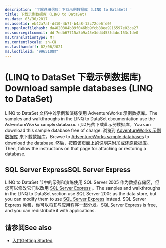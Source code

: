 ```yaml
---
description: '了解详细信息：下载示例数据库 (LINQ to DataSet) '
title: 下载示例数据库 (LINQ to DataSet)
ms.date: 03/30/2017
ms.assetid: eb42a7af-d410-4b7f-b4a8-13c72ce6fd09
ms.openlocfilehash: da4020304b89f046bb9fcb88ea9916597e02ca27
ms.sourcegitcommit: ddf7edb67715a5b9a45e3dd44536dabc153c1de0
ms.translationtype: MT
ms.contentlocale: zh-CN
ms.lasthandoff: 02/06/2021
ms.locfileid: "99651088"
---
```

# <a name="download-sample-databases-linq-to-dataset"></a><span data-ttu-id="55aa5-103"> (LINQ to DataSet 下载示例数据库) </span><span class="sxs-lookup"><span data-stu-id="55aa5-103">Download sample databases (LINQ to DataSet)</span></span>

<span data-ttu-id="55aa5-104">LINQ to DataSet 文档中的示例和演练使用 AdventureWorks 示例数据库。</span><span class="sxs-lookup"><span data-stu-id="55aa5-104">The samples and walkthroughs in the LINQ to DataSet documentation use the AdventureWorks sample database.</span></span> <span data-ttu-id="55aa5-105">可以免费下载此示例数据库。</span><span class="sxs-lookup"><span data-stu-id="55aa5-105">You can download this sample database free of charge.</span></span> <span data-ttu-id="55aa5-106">浏览到 [AdventureWorks 示例数据库](https://github.com/Microsoft/sql-server-samples/releases/tag/adventureworks) 来下载数据库。</span><span class="sxs-lookup"><span data-stu-id="55aa5-106">Browse to [AdventureWorks sample databases](https://github.com/Microsoft/sql-server-samples/releases/tag/adventureworks) to download the database.</span></span> <span data-ttu-id="55aa5-107">然后，按照该页面上的说明来附加或还原数据库。</span><span class="sxs-lookup"><span data-stu-id="55aa5-107">Then, follow the instructions on that page for attaching or restoring a database.</span></span>
  
## <a name="sql-server-express"></a><span data-ttu-id="55aa5-108">SQL Server Express</span><span class="sxs-lookup"><span data-stu-id="55aa5-108">SQL Server Express</span></span>

<span data-ttu-id="55aa5-109">LINQ to DataSet 节中的示例和演练使用 SQL Server 2005 作为数据存储区，但您可以修改它们以改用 [SQL Server Express](https://go.microsoft.com/fwlink/?linkid=866658) 。</span><span class="sxs-lookup"><span data-stu-id="55aa5-109">The samples and walkthroughs in the LINQ to DataSet section use SQL Server 2005 as the data store, but you can modify them to use [SQL Server Express](https://go.microsoft.com/fwlink/?linkid=866658) instead.</span></span> <span data-ttu-id="55aa5-110">SQL Server Express 免费，你可以将其与应用程序一起分发。</span><span class="sxs-lookup"><span data-stu-id="55aa5-110">SQL Server Express is free, and you can redistribute it with applications.</span></span>
  
## <a name="see-also"></a><span data-ttu-id="55aa5-111">请参阅</span><span class="sxs-lookup"><span data-stu-id="55aa5-111">See also</span></span>

- [<span data-ttu-id="55aa5-112">入门</span><span class="sxs-lookup"><span data-stu-id="55aa5-112">Getting Started</span></span>](getting-started-linq-to-dataset.md)
